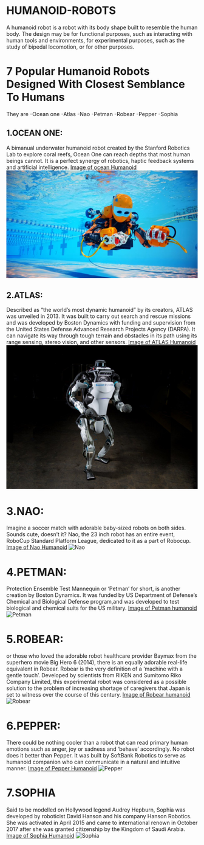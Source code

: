 # HUMANOID-ROBOTS
A humanoid robot is a robot with its body shape built to resemble the human body. The design may be for functional purposes, such as interacting with human tools and environments, for experimental purposes, such as the study of bipedal locomotion, or for other purposes.
# 7 Popular Humanoid Robots Designed With Closest Semblance To Humans
They are
-Ocean one
-Atlas
-Nao
-Petman
-Robear
-Pepper
-Sophia
## 1.OCEAN ONE:
A bimanual underwater humanoid robot created by the Stanford Robotics Lab to explore coral reefs, Ocean One can reach depths that most human beings cannot. It is a perfect synergy of robotics, haptic feedback systems and artificial intelligence. 
[Image of ocean Humanoid](https://images.app.goo.gl/4Ziz4QEr5kSEDfvg9)
![Ocean Humanoid](oceanone.jpg)
## 2.ATLAS:
Described as “the world’s most dynamic humanoid” by its creators, ATLAS was unveiled in 2013. It was built to carry out search and rescue missions and was developed by Boston Dynamics with funding and supervision from the United States Defense Advanced Research Projects Agency (DARPA). It can navigate its way through tough terrain and obstacles in its path using its range sensing, stereo vision, and other sensors.
[Image of ATLAS Humanoid](https://images.app.goo.gl/2NXbntdyjedcyLsh9)
![ATLAS](Atlas-FINAL.jpg)
# 3.NAO:
Imagine a soccer match with adorable baby-sized robots on both sides. Sounds cute, doesn’t it? Nao, the 23 inch robot has an entire event, RoboCup Standard Platform League, dedicated to it as a part of Robocup.
[Image of Nao Humanoid](https://images.app.goo.gl/7iPBgSRNXetQXDah9)
![Nao](https://5.imimg.com/data5/WG/IG/GLADMIN-53720561/nao-humanoid-robot-500x500.png)
# 4.PETMAN:
Protection Ensemble Test Mannequin or ‘Petman’ for short, is another creation by Boston Dynamics. It was funded by US Department of Defense’s Chemical and Biological Defense program,and was developed to test biological  and chemical suits for the US military.
[Image of Petman humanoid](https://images.app.goo.gl/D3ood7xkSHF9uoBT9)
![Petman](https://cdn0.tnwcdn.com/wp-content/blogs.dir/1/files/2011/10/Screen-shot-2011-10-31-at-11.43.39-AM.png)
# 5.ROBEAR:
or those who loved the adorable robot healthcare provider Baymax from the superhero movie Big Hero 6 (2014), there is an equally adorable real-life equivalent in Robear. Robear is the very definition of a ‘machine with a gentle touch’. Developed by scientists from RIKEN and Sumitomo Riko Company Limited, this experimental robot was considered as a possible solution to the problem of increasing shortage of caregivers that Japan is set to witness over the course of this century.
[Image pf Robear humanoid](https://images.app.goo.gl/A9481tjSJ1RQ4wVA6)
![Robear](https://cdn.vox-cdn.com/thumbor/M-svb9eJqgDNe9JHNqSmILiy6uo=/0x0:2039x1359/1280x854/cdn.vox-cdn.com/uploads/chorus_image/image/46224768/DSCF1375.0.0.jpg)
# 6.PEPPER:
There could be nothing cooler than a robot that can read primary human emotions  such as anger, joy or sadness and ‘behave’ accordingly. No robot does it better than Pepper. It was  built by SoftBank Robotics to serve as humanoid companion who can communicate in a natural and intuitive manner.
[Image of Pepper Humanoid](https://images.app.goo.gl/Sov1Rh8V34XpXkGR7)
![Pepper](http://fast.co.ir/en1_files/full-pepper.png)
# 7.SOPHIA
Said to be modelled on Hollywood legend Audrey Hepburn, Sophia was developed by roboticist David Hanson and his company Hanson Robotics. She was activated in April 2015 and came to international renown in October 2017 after she was granted citizenship by the Kingdom of Saudi Arabia.
[Image of Sophia Humanoid](https://images.app.goo.gl/Zh94DUVoiKvLLKQE7)
![Sophia](https://starsinformer.com/wp-content/uploads/2018/02/Sophia-Robot.jpg)
